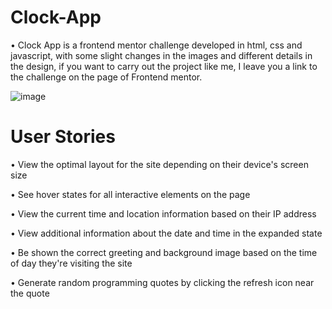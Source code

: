# Clock-App

 • Clock App is a frontend mentor challenge developed in html, css and javascript, with some slight changes in the images and different details in the design, if you want to carry    out the project like me, I leave you a link to the challenge on the page of Frontend mentor.
 
![image](https://github.com/TonyBravo-FrontDev/Clock-App/blob/main/img/preview-clock-app.jpg)

# User Stories

  • View the optimal layout for the site depending on their device's screen size
  
  • See hover states for all interactive elements on the page
  
  • View the current time and location information based on their IP address
  
  • View additional information about the date and time in the expanded state
  
  • Be shown the correct greeting and background image based on the time of day they're visiting the site
  
  • Generate random programming quotes by clicking the refresh icon near the quote
